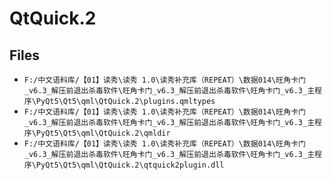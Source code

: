 # QtQuick.2

## Files

- `F:/中文语料库/【01】读秀\读秀 1.0\读秀补充库（REPEAT）\数据014\旺角卡门_v6.3_解压前退出杀毒软件\旺角卡门_v6.3_解压前退出杀毒软件\旺角卡门_v6.3_主程序\PyQt5\Qt5\qml\QtQuick.2\plugins.qmltypes`
- `F:/中文语料库/【01】读秀\读秀 1.0\读秀补充库（REPEAT）\数据014\旺角卡门_v6.3_解压前退出杀毒软件\旺角卡门_v6.3_解压前退出杀毒软件\旺角卡门_v6.3_主程序\PyQt5\Qt5\qml\QtQuick.2\qmldir`
- `F:/中文语料库/【01】读秀\读秀 1.0\读秀补充库（REPEAT）\数据014\旺角卡门_v6.3_解压前退出杀毒软件\旺角卡门_v6.3_解压前退出杀毒软件\旺角卡门_v6.3_主程序\PyQt5\Qt5\qml\QtQuick.2\qtquick2plugin.dll`
